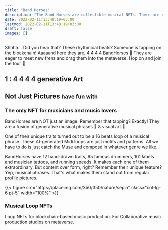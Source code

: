 ```yaml
---
title: "Band Horses"
description: "The Band Horses are collectible musical NFTs. There are 4444 of them tapping on the blockchain."
date: 2022-02-11T13:48:19+03:00
lastmod: 2022-02-11T13:48:19+03:00
draft: false
images: []
---
```


Shhhh... Did you hear that? These rhythmical beats? Someone is tapping on the blockchain! Aaaaand here they are, 4 4 4 4 BandHorses 🐴 They are eager to meet new frenz and drag them into the metaverse. Hop on and join the tour 🎫

## 1 : 4 4 4 4 generative Art

## Not Just Pictures <small class="text-muted">have fun with </small>

### The only NFT for musicians and music lovers

<div class="row">
    <div class="col-lg-6">
        <p class="p-2">BandHorses are NOT just an image. Remember that tapping? Exactly! They are a fusion of generative musical phrases 🎵 & visual art 🎨</p>
        <p class="p-2">One of their unique traits turned out to be a 16 beats loop of a musical phrase. These AI-generated Midi loops are just motifs and patterns. All we have to do is just catch the Muse and compose in whatever genre we like.</p>
        <p class="p-2">BandHorses have 12 hand-drawn traits, 65 famous drummers, 101 labels and musician tattoos, and running speeds. It makes each one of them extraordinary. But content over form, right? Remember their unique feature? Yep, musical phrases. That's what makes them stand out from regular profile pictures.</p>
    </div>
{{< figure src="https://placeimg.com/350/350/nature/sepia" class="col-lg-6 pt-5" width="100%" >}}
</div>

### Musical Loop NFTs

Loop NFTs for blockchain-based music production. For Collaborative music production studios on metaverse.

[1]: #musical-loop-nfts "Musical Loop NFTs"
[2]: /utility/rarity/ "Rarity"
